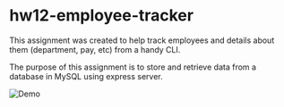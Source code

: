 # hw12-employee-tracker

This assignment was created to help track employees and details about them (department, pay, etc) from a handy CLI. 

The purpose of this assignment is to store and retrieve data from a database in MySQL using express server. 



![Demo](https://github.com/Dgardi/hw12-employee-tracker/blob/main/hw-12-demo.gif)
